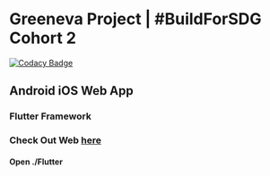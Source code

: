 # Greeneva Project | #BuildForSDG Cohort 2

[![Codacy Badge](https://api.codacy.com/project/badge/Grade/6718ef5eb9864342b4b2399ec52d58cf)](https://app.codacy.com/gh/BuildForSDGCohort2/Team-Techbuzs-Frontend?utm_source=github.com&utm_medium=referral&utm_content=BuildForSDGCohort2/Team-Techbuzs-Frontend&utm_campaign=Badge_Grade_Dashboard)


## Android iOS Web App

### Flutter Framework
### Check Out Web [here](https://greeneva.techbuzs.ml/#/)
#### Open ./Flutter